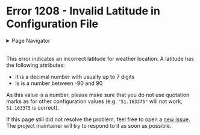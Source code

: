 # Error 1208 - Invalid Latitude in Configuration File

<details>
<summary>Page Navigator</summary>
<ul style="list-style: '▶  '"><li><a href="https://github.com/smolinde/iot-dashboard">Main Page</a></li>
<li><a href="https://github.com/smolinde/iot-dashboard/tree/master/errors">Error Pages</a></li>
<li><a href="https://github.com/smolinde/iot-dashboard/issues">Other Issues</a></li></ul>
</details><br>

This error indicates an incorrect latitude for weather location. A latitude has the following attributes:

- It is a decimal number with usually up to 7 digits
- Is is a number between -90 and 90

As this value is a number, please make sure that you do not use quotation marks as for other configuration values (e.g. `"51.163375"` will not work, `51.163375` is correct).

If this page still did not resolve the problem, feel free to open a [new issue](https://github.com/smolinde/iot-dashboard/issues/new?template=BLANK_ISSUE). The project maintainer will try to respond to it as soon as possible.